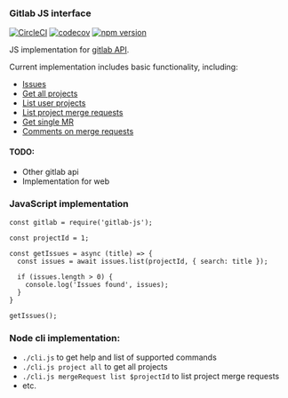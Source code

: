 ### Gitlab JS interface

[![CircleCI](https://circleci.com/gh/rumax/gitlab-js.svg?style=shield)](https://circleci.com/gh/rumax/gitlab-js)
[![codecov](https://codecov.io/gh/rumax/gitlab-js/branch/master/graph/badge.svg)](https://codecov.io/gh/rumax/gitlab-js)
[![npm version](https://badge.fury.io/js/gitlab-js.svg)](https://badge.fury.io/js/gitlab-js)

JS implementation for [gitlab API](https://docs.gitlab.com/ee/api/README.html).

Current implementation includes basic functionality, including:

- [Issues](https://docs.gitlab.com/ee/api/issues.html)
- [Get all projects](https://docs.gitlab.com/ee/api/projects.html#list-all-projects)
- [List user projects ](https://docs.gitlab.com/ee/api/projects.html#list-user-projects)
- [List project merge requests](https://docs.gitlab.com/ee/api/merge_requests.html#list-project-merge-requests)
- [Get single MR](https://docs.gitlab.com/ee/api/merge_requests.html#get-single-mr)
- [Comments on merge requests](https://docs.gitlab.com/ee/api/merge_requests.html#comments-on-merge-requests)

#### TODO:
- Other gitlab api
- Implementation for web

### JavaScript implementation

```
const gitlab = require('gitlab-js');

const projectId = 1;

const getIssues = async (title) => {
  const issues = await issues.list(projectId, { search: title });

  if (issues.length > 0) {
    console.log('Issues found', issues);
  }
}

getIssues();
```

### Node cli implementation:
- `./cli.js` to get help and list of supported commands
- `./cli.js project all` to get all projects
- `./cli.js mergeRequest list $projectId` to list project merge requests
- etc.
